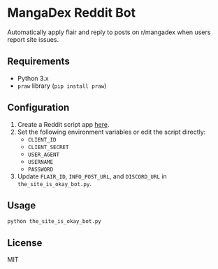# MangaDex Reddit Bot

Automatically apply flair and reply to posts on r/mangadex when users report site issues.

## Requirements
- Python 3.x
- `praw` library (`pip install praw`)

## Configuration
1. Create a Reddit script app [here](https://www.reddit.com/prefs/apps).
2. Set the following environment variables or edit the script directly:
   - `CLIENT_ID`
   - `CLIENT_SECRET`
   - `USER_AGENT`
   - `USERNAME`
   - `PASSWORD`
3. Update `FLAIR_ID`, `INFO_POST_URL`, and `DISCORD_URL` in `the_site_is_okay_bot.py`.

## Usage
```pwsh
python the_site_is_okay_bot.py
```

## License
MIT
